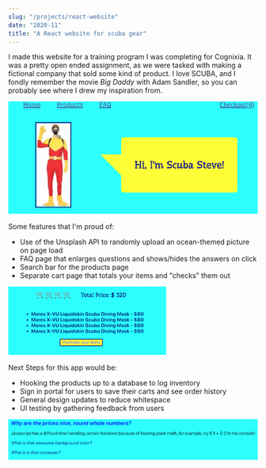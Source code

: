 ```yaml
---
slug: "/projects/react-website"
date: "2020-11"
title: "A React website for scuba gear"
---
```


I made this website for a training program I was completing for Cognixia. It was a pretty open ended assignment, as
we were tasked with making a fictional company that sold some kind of product. I love SCUBA, and I fondly remember the movie _Big Daddy_ with Adam Sandler, so you can probably see where I drew my inspiration from.

![scuba steve welcome](../images/react-hello.png)

Some features that I'm proud of:

- Use of the Unsplash API to randomly upload an ocean-themed picture on page load
- FAQ page that enlarges questions and shows/hides the answers on click
- Search bar for the products page
- Separate cart page that totals your items and "checks" them out

![cart total](../images/react-cart.png)

Next Steps for this app would be:

- Hooking the products up to a database to log inventory
- Sign in portal for users to save their carts and see order history
- General design updates to reduce whitespace
- UI testing by gathering feedback from users

![faq page](../images/react-faq.png)
